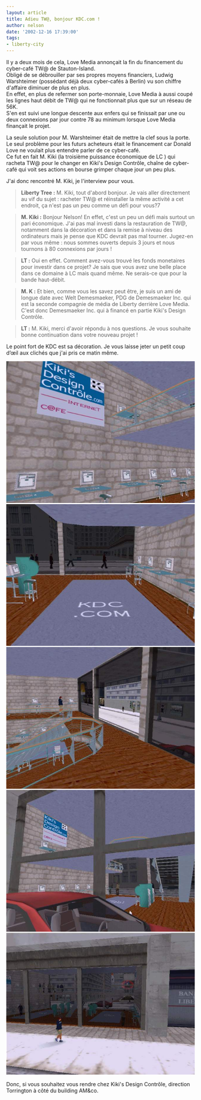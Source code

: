 ```yaml
---
layout: article
title: Adieu TW@, bonjour KDC.com !
author: nelson
date: '2002-12-16 17:39:00'
tags:
- liberty-city
---
```


Il y a deux mois de cela, Love Media annonçait la fin du financement du cyber-café TW@ de Stauton-Island.  
Obligé de se débrouiller par ses propres moyens financiers, Ludwig Warshteimer (possédant déjà deux cyber-cafés à Berlin) vu son chiffre d'affaire diminuer de plus en plus.  
En effet, en plus de refermer son porte-monnaie, Love Media à aussi coupé les lignes haut débit de TW@ qui ne fonctionnait plus que sur un réseau de 56K.  
S'en est suivi une longue descente aux enfers qui se finissait par une ou deux connexions par jour contre 78 au minimum lorsque Love Media finançait le projet.

La seule solution pour M. Warshteimer était de mettre la clef sous la porte.  
Le seul problème pour les futurs acheteurs était le financement car Donald Love ne voulait plus entendre parler de ce cyber-café.  
Ce fut en fait M. Kiki (la troisième puissance économique de LC ) qui racheta TW@ pour le changer en Kiki's Design Contrôle, chaîne de cyber-café qui voit ses actions en bourse grimper chaque jour un peu plus.

J'ai donc rencontré M. Kiki, je l'interview pour vous.

> **Liberty Tree :** M. Kiki, tout d'abord bonjour. Je vais aller directement au vif du sujet : racheter TW@ et réinstaller la même activité a cet endroit, ça n'est pas un peu comme un défi pour vous?7

> **M. Kiki :** Bonjour Nelson! En effet, c'est un peu un défi mais surtout un pari économique. J'ai pas mal investi dans la restauration de TW@, notamment dans la décoration et dans la remise à niveau des ordinateurs mais je pense que KDC devrait pas mal tourner. Jugez-en par vous même : nous sommes ouverts depuis 3 jours et nous tournons à 80 connexions par jours !

> **LT :** Oui en effet. Comment avez-vous trouvé les fonds monetaires pour investir dans ce projet? Je sais que vous avez une belle place dans ce domaine à LC mais quand même. Ne serais-ce que pour la bande haut-débit.

> **M. K :** Et bien, comme vous les savez peut être, je suis un ami de longue date avec Welt Demesmaeker, PDG de Demesmaeker Inc. qui est la seconde compagnie de média de Liberty derrière Love Media. C'est donc Demesmaeker Inc. qui à financé en partie Kiki's Design Contrôle.

> **LT :** M. Kiki, merci d'avoir répondu à nos questions. Je vous souhaite bonne continuation dans votre nouveau projet !

Le point fort de KDC est sa décoration. Je vous laisse jeter un petit coup d’œil aux clichés que j'ai pris ce matin même.

![](/content/images/2016/07/kdc.jpg)
![](/content/images/2016/07/kdc1.jpg)
![](/content/images/2016/07/kdc2.jpg)
![](/content/images/2016/07/kdc3.jpg)
![](/content/images/2016/07/kdc4.jpg)

Donc, si vous souhaitez vous rendre chez Kiki's Design Contrôle, direction Torrington à côté du building AM&co.